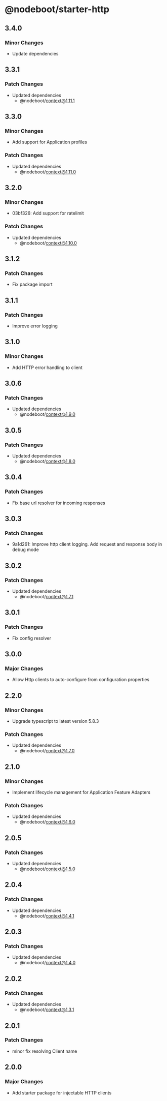 # @nodeboot/starter-http

## 3.4.0

### Minor Changes

-   Update dependencies

## 3.3.1

### Patch Changes

-   Updated dependencies
    -   @nodeboot/context@1.11.1

## 3.3.0

### Minor Changes

-   Add support for Application profiles

### Patch Changes

-   Updated dependencies
    -   @nodeboot/context@1.11.0

## 3.2.0

### Minor Changes

-   03bf326: Add support for ratelimit

### Patch Changes

-   Updated dependencies
    -   @nodeboot/context@1.10.0

## 3.1.2

### Patch Changes

-   Fix package import

## 3.1.1

### Patch Changes

-   Improve error logging

## 3.1.0

### Minor Changes

-   Add HTTP error handling to client

## 3.0.6

### Patch Changes

-   Updated dependencies
    -   @nodeboot/context@1.9.0

## 3.0.5

### Patch Changes

-   Updated dependencies
    -   @nodeboot/context@1.8.0

## 3.0.4

### Patch Changes

-   Fix base url resolver for incoming responses

## 3.0.3

### Patch Changes

-   9a1d261: Improve http client logging. Add request and response body in debug mode

## 3.0.2

### Patch Changes

-   Updated dependencies
    -   @nodeboot/context@1.7.1

## 3.0.1

### Patch Changes

-   Fix config resolver

## 3.0.0

### Major Changes

-   Allow Http clients to auto-configure from configuration properties

## 2.2.0

### Minor Changes

-   Upgrade typescript to latest version 5.8.3

### Patch Changes

-   Updated dependencies
    -   @nodeboot/context@1.7.0

## 2.1.0

### Minor Changes

-   Implement lifecycle management for Application Feature Adapters

### Patch Changes

-   Updated dependencies
    -   @nodeboot/context@1.6.0

## 2.0.5

### Patch Changes

-   Updated dependencies
    -   @nodeboot/context@1.5.0

## 2.0.4

### Patch Changes

-   Updated dependencies
    -   @nodeboot/context@1.4.1

## 2.0.3

### Patch Changes

-   Updated dependencies
    -   @nodeboot/context@1.4.0

## 2.0.2

### Patch Changes

-   Updated dependencies
    -   @nodeboot/context@1.3.1

## 2.0.1

### Patch Changes

-   minor fix resolving Client name

## 2.0.0

### Major Changes

-   Add starter package for injectable HTTP clients
